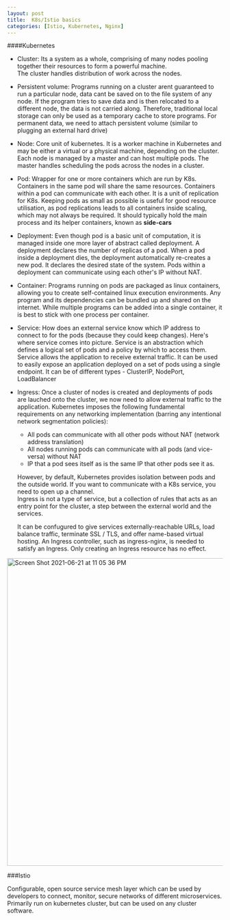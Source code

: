 ```yaml
---
layout: post
title:  K8s/Istio basics
categories: [Istio, Kubernetes, Nginx]
---
```


####Kubernetes
- Cluster: Its a system as a whole, comprising of many nodes pooling together their resources to form a powerful machine.  
  The cluster handles distribution of work across the nodes.
  
- Persistent volume: Programs running on a cluster arent guaranteed to run a particular node, data cant be saved on to the file system of any node. 
  If the program tries to save data and is then relocated to a different node, the data is not carried along. 
  Therefore, traditional local storage can only be used as a temporary cache to store programs. For permanent data, we need to attach persistent volume 
  (similar to plugging an external hard drive)
  
- Node: Core unit of kubernetes. It is a worker machine in Kubernetes and may be either a virtual or a physical machine, depending on the cluster.
  Each node is managed by a master and can host multiple pods. The master handles scheduling the pods across the nodes in a cluster.
  
- Pod: Wrapper for one or more containers which are run by K8s. Containers in the same pod will share the same resources. Containers within a pod can communicate with each other.
  It is a unit of replication for K8s. 
  Keeping pods as small as possible is useful for good resource utilisation, as pod replications leads to all containers inside scaling, which may not always be required. 
  It should typically hold the main process and its helper containers, known as **side-cars**
  
- Deployment: Even though pod is a basic unit of computation, it is managed inside one more layer of abstract called deployment. A deployment declares the number of replicas of a pod.
  When a pod inside a deployment dies, the deployment automatically re-creates a new pod. It declares the desired state of the system. Pods within a deployment can communicate using each other's IP without NAT. 
  
- Container: Programs running on pods are packaged as linux containers, allowing you to create self-contained linux execution environments. 
  Any program and its dependencies can be bundled up and shared on the internet. While multiple programs can be added into a single container, 
  it is best to stick with one process per container.
  
- Service: How does an external service know which IP address to connect to for the pods (because they could keep changes). Here's where service comes into picture.
  Service is an abstraction which defines a logical set of pods and a policy by which to access them. Service allows the application to receive external traffic. 
  It can be used to easily expose an application deployed on a set of pods using a single endpoint. It can be of different types - ClusterIP, NodePort, LoadBalancer
  
- Ingress: Once a cluster of nodes is created and deployments of pods are lauched onto the cluster, we now need to allow external traffic to the application. 
  Kubernetes imposes the following fundamental requirements on any networking implementation (barring any intentional network segmentation policies):

  - All pods can communicate with all other pods without NAT (network address translation)
  - All nodes running pods can communicate with all pods (and vice-versa) without NAT
  - IP that a pod sees itself as is the same IP that other pods see it as.

  However, by default, Kubernetes provides isolation between pods and the outside world. If you want to communicate with a K8s service, you need to open up a channel.  
  Ingress is not a type of service, but a collection of rules that acts as an entry point for the cluster, a step between the external world and the services.
  
  It can be confugured to give services externally-reachable URLs, load balance traffic, terminate SSL / TLS, and offer name-based virtual hosting.
  An Ingress controller, such as ingress-nginx, is needed to satisfy an Ingress. Only creating an Ingress resource has no effect. 

<img width="718" alt="Screen Shot 2021-06-21 at 11 05 36 PM" src="https://user-images.githubusercontent.com/44378362/122856933-ae630200-d2e5-11eb-9d19-b0e3d5acc8d4.png">

  
 ###Istio

Configurable, open source service mesh layer which can be used by developers to connect, monitor, secure networks of different microservices. 
Primarily run on kubernetes cluster, but can be used on any cluster software.
  
